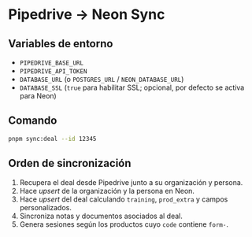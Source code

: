 # Pipedrive → Neon Sync

## Variables de entorno

- `PIPEDRIVE_BASE_URL`
- `PIPEDRIVE_API_TOKEN`
- `DATABASE_URL` (o `POSTGRES_URL` / `NEON_DATABASE_URL`)
- `DATABASE_SSL` (`true` para habilitar SSL; opcional, por defecto se activa para Neon)

## Comando

```bash
pnpm sync:deal --id 12345
```

## Orden de sincronización

1. Recupera el deal desde Pipedrive junto a su organización y persona.
2. Hace *upsert* de la organización y la persona en Neon.
3. Hace *upsert* del deal calculando `training`, `prod_extra` y campos personalizados.
4. Sincroniza notas y documentos asociados al deal.
5. Genera sesiones según los productos cuyo `code` contiene `form-`.
